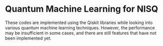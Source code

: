# Quantum Machine Learning for NISQ

These codes are implemented using the Qiskit libraries while looking into various quantum machine learning techniques.
However, the performance may be insufficient in some cases, and there are still features that have not been implemented yet.
